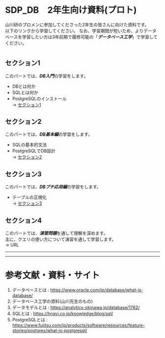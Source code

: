 # SDP_DB　2年生向け資料(プロト)
山川研のプロメンに参加してくださった2年生の皆さんに向けた資料です。  
以下のリンクから学習してください。
なお、学習期間が短いため、よりデータベースを学習したい方は3年前期で履修可能の「***データベース工学***」で学習してください。
#  

## セクション1
このパートでは、***DB入門***の学習をします。  
- DBとは何か
- SQLとは何か
- PostgreSQLのインストール  
-> [セクション1](https://github.com/122yuuki/SDP_DB/blob/main/Section_1/section_1-1.md)

## セクション2
このパートでは、***DB基本編***の学習をします。  
- SQLの基本的文法
- PostgreSQLでDB設計  
-> [セクション2](https://github.com/122yuuki/SDP_DB/tree/main/Section_2)

## セクション3
このパートでは、***DBプチ応用編***の学習をします。  
- テーブルの正規化  
-> [セクション3](https://github.com/122yuuki/SDP_DB/tree/main/Section_3)

## セクション4
このパートでは、***演習問題***を通して理解を深めます。  
主に、クエリの使い方について演習を通して学習します。  
-> URL

___
___

# 参考文献・資料・サイト
1. データベースとは : https://www.oracle.com/jp/database/what-is-database/
2. データベース工学の資料(山川先生のもの)
3. データモデルとは : https://analytics-okinawa.jp/database/1782/
4. SQLとは : https://hnavi.co.jp/knowledge/blog/sql/
5. PostgreSQLとは : https://www.fujitsu.com/jp/products/software/resources/feature-stories/postgres/what-is-postgresql/
